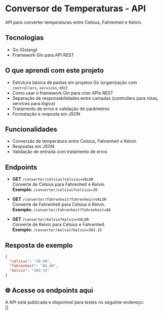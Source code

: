 # Conversor de Temperaturas - API

API para converter temperaturas entre Celsius, Fahrenheit e Kelvin.

## Tecnologias

- Go (Golang)
- Framework Gin para API REST

## O que aprendi com este projeto

- Estrutura básica de pastas em projetos Go (organização com `controllers`, `services`, etc)
- Como usar o framework Gin para criar APIs REST
- Separação de responsabilidades entre camadas (controllers para rotas, services para lógica)
- Tratamento de erros e validação de parâmetros
- Formatação e resposta em JSON

## Funcionalidades

- Conversão de temperatura entre Celsius, Fahrenheit e Kelvin
- Respostas em JSON
- Validação de entrada com tratamento de erros

## Endpoints

- **GET** `/converter/celsius?celsius=VALOR`  
  Converte de Celsius para Fahrenheit e Kelvin.  
  **Exemplo:** `/converter/celsius?celsius=30`

- **GET** `/converter/fahrenheit?fahrenheit=VALOR`  
  Converte de Fahrenheit para Celsius e Kelvin.  
  **Exemplo:** `/converter/fahrenheit?fahrenheit=86`

- **GET** `/converter/kelvin?kelvin=VALOR`  
  Converte de Kelvin para Celsius e Fahrenheit.  
  **Exemplo:** `/converter/kelvin?kelvin=303.15`

## Resposta de exemplo

```json
{
  "celsius": "30.00",
  "fahrenheit": "86.00",
  "kelvin": "303.15"
}
``` 

## 🌐 Acesse os endpoints aqui

A API está publicada e disponível para testes no seguinte endereço:  
[]

